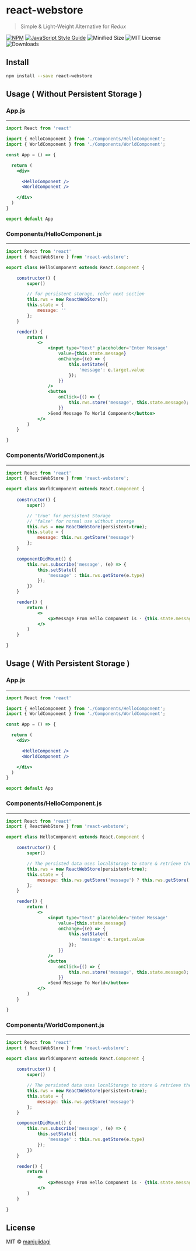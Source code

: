 # react-webstore

> Simple &amp; Light-Weight Alternative for _Redux_

[![NPM](https://img.shields.io/npm/v/react-webstore.svg)](https://www.npmjs.com/package/react-webstore) 
[![JavaScript Style Guide](https://img.shields.io/badge/code_style-standard-brightgreen.svg)](https://standardjs.com)
![Minified Size](https://img.shields.io/bundlephobia/min/react-webstore)
![MIT License](https://img.shields.io/npm/l/react-webstore)
![Downloads](https://img.shields.io/npm/dm/react-webstore)

## Install

```bash
npm install --save react-webstore
```


## Usage ( Without Persistent Storage )

### App.js
___
```jsx
import React from 'react'

import { HelloComponent } from './Components/HelloComponent';
import { WorldComponent } from './Components/WorldComponent';

const App = () => {

  return (
    <div>

      <HelloComponent />
      <WorldComponent />

    </div>
  )
}

export default App
```

### Components/HelloComponent.js
___
```jsx
import React from 'react'
import { ReactWebStore } from 'react-webstore';

export class HelloComponent extends React.Component {

    constructor() {
        super()

        // for persistent storage, refer next section
        this.rws = new ReactWebStore();
        this.state = {
            message: ''
        };
    }

    render() {
        return (
            <>
                <input type="text" placeholder='Enter Message'
                    value={this.state.message}
                    onChange={(e) => {
                        this.setState({
                            'message': e.target.value
                        });
                    }}
                />
                <button
                    onClick={() => {
                        this.rws.store('message', this.state.message);
                    }}
                >Send Message To World Component</button>
            </>
        )
    }

}
```

### Components/WorldComponent.js
___
```jsx
import React from 'react'
import { ReactWebStore } from 'react-webstore';

export class WorldComponent extends React.Component {
    
    constructor() {
        super()

        // 'true' for persistent Storage
        // 'false' for normal use without storage
        this.rws = new ReactWebStore(persistent=true);
        this.state = {
            message: this.rws.getStore('message')
        };
    }

    componentDidMount() {
        this.rws.subscribe('message', (e) => {
            this.setState({
                'message' : this.rws.getStore(e.type)
            });
        })
    }

    render() {
        return (
            <>
                <p>Message From Hello Component is - {this.state.message}</p>
            </>
        )
    }

}
```


## Usage ( With Persistent Storage )

### App.js
___
```jsx
import React from 'react'

import { HelloComponent } from './Components/HelloComponent';
import { WorldComponent } from './Components/WorldComponent';

const App = () => {

  return (
    <div>

      <HelloComponent />
      <WorldComponent />

    </div>
  )
}

export default App
```

### Components/HelloComponent.js
___
```jsx
import React from 'react'
import { ReactWebStore } from 'react-webstore';

export class HelloComponent extends React.Component {

    constructor() {
        super()

        // The persisted data uses localStorage to store & retrieve the data
        this.rws = new ReactWebStore(persistent=true);
        this.state = {
            message: this.rws.getStore('message') ? this.rws.getStore('message') : ''
        };
    }

    render() {
        return (
            <>
                <input type="text" placeholder='Enter Message'
                    value={this.state.message}
                    onChange={(e) => {
                        this.setState({
                            'message': e.target.value
                        });
                    }}
                />
                <button
                    onClick={() => {
                        this.rws.store('message', this.state.message);
                    }}
                >Send Message To World</button>
            </>
        )
    }

}
```

### Components/WorldComponent.js
___
```jsx
import React from 'react'
import { ReactWebStore } from 'react-webstore';

export class WorldComponent extends React.Component {
    
    constructor() {
        super()

        // The persisted data uses localStorage to store & retrieve the data
        this.rws = new ReactWebStore(persistent=true);
        this.state = {
            message: this.rws.getStore('message')
        };
    }

    componentDidMount() {
        this.rws.subscribe('message', (e) => {
            this.setState({
                'message' : this.rws.getStore(e.type)
            });
        })
    }

    render() {
        return (
            <>
                <p>Message From Hello Component is - {this.state.message}</p>
            </>
        )
    }

}
```

## License

MIT © [manjujidagi](https://github.com/manjujidagi)
